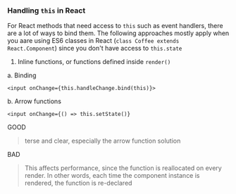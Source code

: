 ### Handling `this` in React

For React methods that need access to `this`
such as event handlers, there are a lot of ways to bind them.
The following approaches mostly apply when you aare using
ES6 classes in React (`class Coffee extends React.Component`)
since you don't have access to `this.state`

1. Inline functions, or functions defined inside `render()`

a. Binding

`<input onChange={this.handleChange.bind(this)}>` 

b. Arrow functions

`<input onChange={() => this.setState()}`


GOOD
> terse and clear, especially the arrow function solution

BAD
> This affects performance, since the function is reallocated on every render.
> In other words, each time the component instance is rendered, 
> the function is re-declared 
